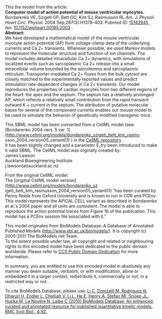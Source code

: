 

This the model from the article:  
**Computer model of action potential of mouse ventricular myocytes.**   
Bondarenko VE, Szigeti GP, Bett GC, Kim SJ, Rasmusson RL _Am. J. Physiol.
Heart Circ. Physiol._ 2004 Sep;287(3):H1378-403. Pubmed ID:
[15142845](http://www.ncbi.nlm.nih.gov/pubmed/15142845) , doi:
[10.1152/ajpheart.00185.2003](http://dx.doi.org/10.1152/ajpheart.00185.2003) .  
**Abstract:**   
We have developed a mathematical model of the mouse ventricular myocyte action
potential (AP) from voltage-clamp data of the underlying currents and Ca 2+
transients. Wherever possible, we used Markov models to represent the
molecular structure and function of ion channels. The model includes detailed
intracellular Ca 2+ dynamics, with simulations of localized events such as
sarcoplasmic Ca 2+ release into a small intracellular volume bounded by the
sarcolemma and sarcoplasmic reticulum. Transporter-mediated Ca 2+ fluxes from
the bulk cytosol are closely matched to the experimentally reported values and
predict stimulation rate-dependent changes in Ca 2+ transients. Our model
reproduces the properties of cardiac myocytes from two different regions of
the heart: the apex and the septum. The septum has a relatively prolonged AP,
which reflects a relatively small contribution from the rapid transient
outward K + current in the septum. The attribution of putative molecular bases
for several of the component currents enables our mouse model to be used to
simulate the behavior of genetically modified transgenic mice.

This SBML model has been converted from a CellML model (see: [Bondarenko 2004
vers. 5 var. 1](http://www.cellml.org/models/bondarenko_szigeti_bett_kim_rasmu
sson_2004_version05_variant01) ) in the [CellML
repository](http://www.cellml.org/models) .  
It has been slightly changed and a parameter E_try been introduced to make it
valid SBML. The CellML model was orginally created by:  
James Lawson  
Auckland Bioengineering Institute  
j.lawson(at)auckland.ac.nz  
  
From the original CellML model:  
The [original CellML model version](http://www.cellml.org/models/bondarenko_sz
igeti_bett_kim_rasmusson_2004_version05_variant01) "has been curated by Penny
Noble from Oxford University and is known to run in COR and PCEnv. This model
represents the APICAL CELL variant as described in Bondarenko et al.'s 2004
paper and all units are consistent. The model is able to reproduce the action
potential traces from Figure 16 of the publication. This model has a PCEnv
session file associated with it."

This model originates from BioModels Database: A Database of Annotated
Published Models (http://www.ebi.ac.uk/biomodels/). It is copyright (c)
2005-2011 The BioModels.net Team.  
To the extent possible under law, all copyright and related or neighbouring
rights to this encoded model have been dedicated to the public domain
worldwide. Please refer to [CC0 Public Domain
Dedication](http://creativecommons.org/publicdomain/zero/1.0/) for more
information.

In summary, you are entitled to use this encoded model in absolutely any
manner you deem suitable, verbatim, or with modification, alone or embedded it
in a larger context, redistribute it, commercially or not, in a restricted way
or not. .  
  
To cite BioModels Database, please use: [Li C, Donizelli M, Rodriguez N,
Dharuri H, Endler L, Chelliah V, Li L, He E, Henry A, Stefan MI, Snoep JL,
Hucka M, Le Novère N, Laibe C (2010) BioModels Database: An enhanced, curated
and annotated resource for published quantitative kinetic models. BMC Syst
Biol., 4:92.](http://www.ncbi.nlm.nih.gov/pubmed/20587024)

